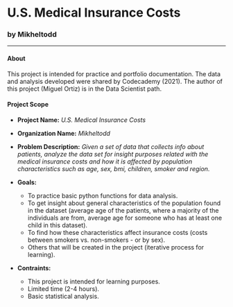 # U.S. Medical Insurance Costs
### by Mikheltodd
***
#### About
This project is intended for practice and portfolio documentation. The data and analysis developed were shared by Codecademy (2021). 
The author of this project (Miguel Ortiz) is in the Data Scientist path. 
#### Project Scope

* **Project Name:**
    _U.S. Medical Insurance Costs_
* **Organization Name:**
    _Mikheltodd_
* **Problem Description:**
    _Given a set of data that collects info about patients, analyze the data set for insight purposes related with the medical insurance costs and how it is affected by population characteristics such as age, sex, bmi, children, smoker and region._

* **Goals:**
    * To practice basic python functions for data analysis. 
    * To get insight about general characteristics of the population found in the dataset (average age of the patients, where a majority of the individuals are from, average age for someone who has at least one child in this dataset). 
    * To find how these characteristics affect insurance costs (costs between smokers vs. non-smokers - or by sex).
    * Others that will be created in the project (iterative process for learning).
* **Contraints:**
    * This project is intended for learning purposes. 
    * Limited time (2-4 hours).
    * Basic statistical analysis.